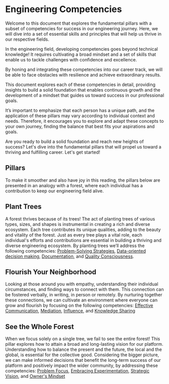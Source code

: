 # Engineering Competencies

Welcome to this document that explores the fundamental pillars with a subset of competencies for success in our engineering journey. Here, we will dive into a set of essential skills and principles that will help us thrive in our respective fields.

In the engineering field, developing competencies goes beyond technical knowledge! It requires cultivating a broad mindset and a set of skills that enable us to tackle challenges with confidence and excellence. 

By honing and integrating these competencies into our career track, we will be able to face obstacles with resilience and achieve extraordinary results.

This document explores each of these competencies in detail, providing insights to build a solid foundation that enables continuous growth and the development of a mindset that guides us toward success in our professional goals.

It’s important to emphasize that each person has a unique path, and the application of these pillars may vary according to individual context and needs. Therefore, it encourages you to explore and adapt these concepts to your own journey, finding the balance that best fits your aspirations and goals.

Are you ready to build a solid foundation and reach new heights of success? Let's dive into the fundamental pillars that will propel us toward a thriving and fulfilling career. Let's get started!

## Pillars

To make it smoother and also have joy in this reading, the pillars below are presented in an analogy with a forest, where each individual has a contribution to keep our engineering field alive.

## Plant Trees

A forest thrives because of its trees! The act of planting trees of various types, sizes, and shapes is instrumental in creating a rich and diverse ecosystem. Each tree contributes its unique qualities, adding to the beauty and vitality of the forest. Just as every tree plays a vital role, each individual's efforts and contributions are essential in building a thriving and diverse engineering ecosystem. By planting trees we’ll address the following competencies: [Problem-Solving Strategies](plant-trees.md#problem-solving-strategies), [Data-oriented decision making](plant-trees.md#data-oriented-decision-making), [Documentation](plant-trees.md#documentation),  and [Quality Consciousness](plant-trees.md#quality-consciousness).

## Flourish Your Neighborhood

Looking at those around you with empathy, understanding their individual circumstances, and finding ways to connect with them. This connection can be fostered verbally, in writing, in person or remotely. By nurturing together these connections, we can cultivate an environment where everyone can grow and flourish by focusing on the following competencies: [Effective Communication](flourish-your-neighborhood.md#effective-communication), [Mediation](flourish-your-neighborhood.md#mediation), [Influence](flourish-your-neighborhood.md#influence), and [Knowledge Sharing](flourish-your-neighborhood.md#knowledge-sharing)

## See the Whole Forest

When we focus solely on a single tree, we fail to see the entire forest! This pillar explores how to attain a broad and long-lasting vision for our platform. Understanding how to balance the present and the future, the local and the global, is essential for the collective good. Considering the bigger picture, we can make informed decisions that benefit the long-term success of our platform and positively impact the wider community, by addressing these competencies: [Problem Focus](see-the-whole-forest.md#problem-focus), [Embracing Experimentation](see-the-whole-forest.md#embracing-experimentation), [Strategic Vision](see-the-whole-forest.md#strategic-vision), and [Owner's Mindset](see-the-whole-forest.md#owners-mindset)